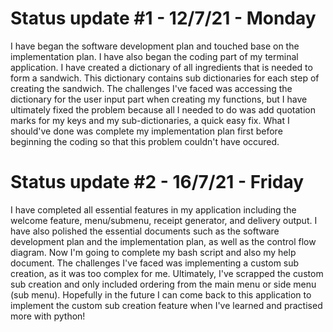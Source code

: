 # Status update #1 - 12/7/21 - Monday
I have began the software development plan and touched base on the implementation plan. I have also began the coding part of my terminal application. I have created a dictionary of all ingredients that is needed to form a sandwich. This dictionary contains sub dictionaries for each step of creating the sandwich. The challenges I've faced was accessing the dictionary for the user input part when creating my functions, but I have ultimately fixed the problem because all I needed to do was add quotation marks for my keys and my sub-dictionaries, a quick easy fix. What I should've done was complete my implementation plan first before beginning the coding so that this problem couldn't have occured.

# Status update #2 - 16/7/21 - Friday
I have completed all essential features in my application including the welcome feature, menu/submenu, receipt generator, and delivery output. I have also polished the essential documents such as the software development plan and the implementation plan, as well as the control flow diagram. Now I'm going to complete my bash script and also my help document. The challenges I've faced was implementing a custom sub creation, as it was too complex for me. Ultimately, I've scrapped the custom sub creation and only included ordering from the main menu or side menu (sub menu). Hopefully in the future I can come back to this application to implement the custom sub creation feature when I've learned and practised more with python!
